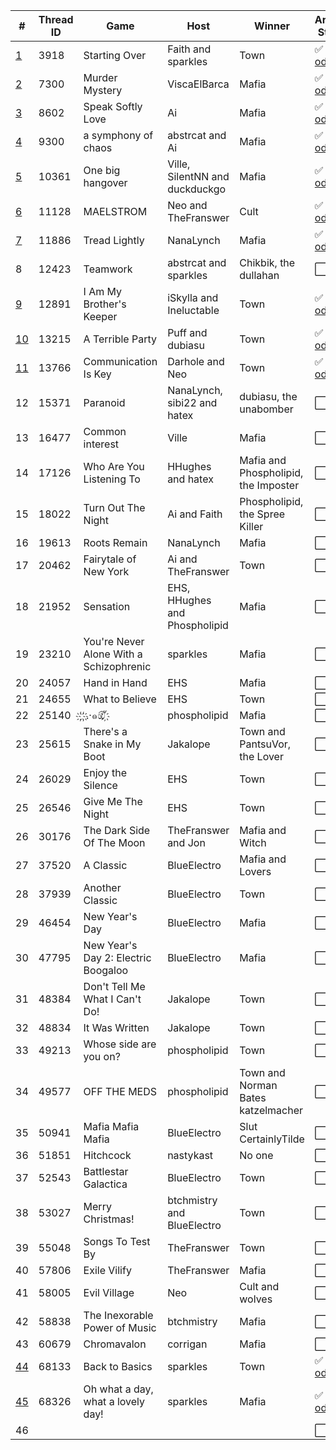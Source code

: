 | # | Thread ID | Game | Host | Winner | Archive Status |
| ------------- | ------------- | ------------- | ------------- | ------------- | ------------- |
| [1](1) | 3918 | Starting Over | Faith and sparkles | Town | :white_check_mark: [xlsx](../../../raw/main/red/1/spreadsheet.xlsx) \| [ods](../../../raw/main/red/1/spreadsheet.ods) |
| [2](2) | 7300 | Murder Mystery | ViscaElBarca | Mafia | :white_check_mark: [xlsx](../../../raw/main/red/2/spreadsheet.xlsx) \| [ods](../../../raw/main/red/2/spreadsheet.ods) |
| [3](3) | 8602 | Speak Softly Love | Ai | Mafia | :white_check_mark: [xlsx](../../../raw/main/red/3/spreadsheet.xlsx) \| [ods](../../../raw/main/red/3/spreadsheet.ods)|
| [4](4) | 9300 | a symphony of chaos | abstrcat and Ai | Mafia | :white_check_mark: [xlsx](../../../raw/main/red/4/spreadsheet.xlsx) \| [ods](../../../raw/main/red/4/spreadsheet.ods) |
| [5](5) | 10361 | One big hangover | Ville, SilentNN and duckduckgo | Mafia | :white_check_mark: [xlsx](../../../raw/main/red/5/spreadsheet.xlsx) \| [ods](../../../raw/main/red/5/spreadsheet.ods) |
| [6](6) | 11128 | MAELSTROM | Neo and TheFranswer | Cult | :white_check_mark: [xlsx](../../../raw/main/red/6/spreadsheet.xlsx) \| [ods](../../../raw/main/red/6/spreadsheet.ods) |
| [7](7) | 11886 | Tread Lightly | NanaLynch | Mafia | :white_check_mark: [xlsx](../../../raw/main/red/7/spreadsheet.xlsx) \| [ods](../../../raw/main/red/7/spreadsheet.ods) |
| 8 | 12423 | Teamwork | abstrcat and sparkles | Chikbik, the dullahan | :white_large_square: |
| [9](9) | 12891 | I Am My Brother's Keeper | iSkylla and Ineluctable | Town | :white_check_mark: [xlsx](../../../raw/main/red/9/spreadsheet.xlsx) \| [ods](../../../raw/main/red/9/spreadsheet.ods) |
| [10](10) | 13215 | A Terrible Party | Puff and dubiasu | Town | :white_check_mark: [xlsx](../../../raw/main/red/10/spreadsheet.xlsx) \| [ods](../../../raw/main/red/10/spreadsheet.ods) |
| [11](11) | 13766 | Communication Is Key | Darhole and Neo | Town | :white_check_mark: [xlsx](../../../raw/main/red/11/spreadsheet.xlsx) \| [ods](../../../raw/main/red/11/spreadsheet.ods) |
| 12 | 15371 | Paranoid | NanaLynch, sibi22 and hatex | dubiasu, the unabomber | :white_large_square: |
| 13 | 16477 | Common interest | Ville | Mafia | :white_large_square: |
| 14 | 17126 | Who Are You Listening To | HHughes and hatex | Mafia and Phospholipid, the Imposter | :white_large_square: |
| 15 | 18022 | Turn Out The Night | Ai and Faith | Phospholipid, the Spree Killer | :white_large_square: |
| 16 | 19613 | Roots Remain | NanaLynch | Mafia | :white_large_square: |
| 17 | 20462 | Fairytale of New York | Ai and TheFranswer | Town | :white_large_square: |
| 18 | 21952 | Sensation | EHS, HHughes and Phospholipid | Mafia | :white_large_square: |
| 19 | 23210 | You're Never Alone With a Schizophrenic | sparkles | Mafia | :white_large_square: |
| 20 | 24057 | Hand in Hand | EHS | Mafia | :white_large_square: |
| 21 | 24655 | What to Believe | EHS | Town | :white_large_square: |
| 22 | 25140 |  ҉ ҉​.​·๑ඕั ҉  | phospholipid | Mafia | :white_large_square: |
| 23 | 25615 | There's a Snake in My Boot | Jakalope | Town and PantsuVor, the Lover | :white_large_square: |
| 24 | 26029 | Enjoy the Silence | EHS | Town | :white_large_square: |
| 25 | 26546 | Give Me The Night | EHS | Town | :white_large_square: |
| 26 | 30176 | The Dark Side Of The Moon | TheFranswer and Jon | Mafia and Witch | :white_large_square: |
| 27 | 37520 | A Classic | BlueElectro | Mafia and Lovers | :white_large_square: |
| 28 | 37939 | Another Classic | BlueElectro | Town | :white_large_square: |
| 29 | 46454 | New Year's Day | BlueElectro | Mafia | :white_large_square: |
| 30 | 47795 | New Year's Day 2: Electric Boogaloo | BlueElectro | Mafia | :white_large_square: |
| 31 | 48384 | Don't Tell Me What I Can't Do! | Jakalope | Town | :white_large_square: |
| 32 | 48834 | It Was Written | Jakalope | Town | :white_large_square: |
| 33 | 49213 | Whose side are you on? | phospholipid | Town | :white_large_square: |
| 34 | 49577 | OFF THE MEDS | phospholipid | Town and Norman Bates katzelmacher | :white_large_square: |
| 35 | 50941 | Mafia Mafia Mafia | BlueElectro | Slut CertainlyTilde | :white_large_square: |
| 36 | 51851 | Hitchcock | nastykast | No one | :white_large_square: |
| 37 | 52543 | Battlestar Galactica | BlueElectro | Town | :white_large_square: |
| 38 | 53027 | Merry Christmas! | btchmistry and BlueElectro | Town | :white_large_square: |
| 39 | 55048 | Songs To Test By | TheFranswer | Town | :white_large_square: |
| 40 | 57806 | Exile Vilify | TheFranswer | Mafia | :white_large_square: |
| 41 | 58005 | Evil Village | Neo | Cult and wolves | :white_large_square: |
| 42 | 58838 | The Inexorable Power of Music | btchmistry | Mafia | :white_large_square: |
| 43 | 60679 | Chromavalon | corrigan | Mafia | :white_large_square: |
| [44](44) | 68133 | Back to Basics | sparkles | Town | :white_check_mark: [xlsx](../../../raw/main/red/44/spreadsheet.xlsx)\| [ods](../../../raw/main/red/44/spreadsheet.ods) |
| [45](45) | 68326 | Oh what a day, what a lovely day! | sparkles | Mafia | :white_check_mark: [xlsx](../../../raw/main/red/45/spreadsheet.xlsx)\| [ods](../../../raw/main/red/45/spreadsheet.ods) |
| 46 |  |  |  |  | :white_large_square: |
